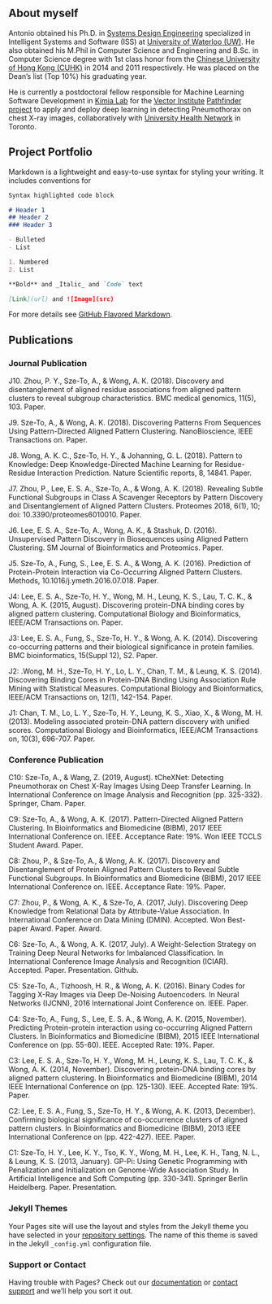 ## About myself

Antonio obtained his Ph.D. in [Systems Design Engineering](https://uwaterloo.ca/systems-design-engineering/) specialized in Intelligent Systems and Software (ISS) at [University of Waterloo (UW)](https://uwaterloo.ca/). He also obtained his M.Phil in Computer Science and Engineering and B.Sc. in Computer Science degree with 1st class honor from the [Chinese University of Hong Kong (CUHK)](http://www.cuhk.edu.hk/) in 2014 and 2011 respectively. He was placed on the Dean’s list (Top 10%) his graduating year.

He is currently a postdoctoral fellow responsible for Machine Learning Software Development in [Kimia Lab](https://kimialab.uwaterloo.ca/kimia/) for the [Vector Institute](https://vectorinstitute.ai/) [Pathfinder project](https://vectorinstitute.ai/2019/07/16/thousands-of-images-at-the-radiologists-fingertips-seeing-the-invisible/) to apply and deploy deep learning in detecting Pneumothorax on chest X-ray images, collaboratively with [University Health Network](https://www.uhn.ca/) in Toronto.

## Project Portfolio

Markdown is a lightweight and easy-to-use syntax for styling your writing. It includes conventions for

```markdown
Syntax highlighted code block

# Header 1
## Header 2
### Header 3

- Bulleted
- List

1. Numbered
2. List

**Bold** and _Italic_ and `Code` text

[Link](url) and ![Image](src)
```

For more details see [GitHub Flavored Markdown](https://guides.github.com/features/mastering-markdown/).

## Publications 

### Journal Publication

J10. Zhou, P. Y., Sze-To, A., & Wong, A. K. (2018). Discovery and disentanglement of aligned residue associations from aligned pattern clusters to reveal subgroup characteristics. BMC medical genomics, 11(5), 103. Paper.

J9. Sze-To, A., & Wong, A. K. (2018). Discovering Patterns From Sequences Using Pattern-Directed Aligned Pattern Clustering. NanoBioscience, IEEE Transactions on. Paper.

J8. Wong, A. K. C., Sze-To, H. Y., & Johanning, G. L. (2018). Pattern to Knowledge: Deep Knowledge-Directed Machine Learning for Residue-Residue Interaction Prediction. Nature Scientific reports, 8, 14841. Paper.

J7. Zhou, P., Lee, E. S. A., Sze-To, A., & Wong, A. K. (2018). Revealing Subtle Functional Subgroups in Class A Scavenger Receptors by Pattern Discovery and Disentanglement of Aligned Pattern Clusters. Proteomes 2018, 6(1), 10; doi: 10.3390/proteomes6010010. Paper.

J6. Lee, E. S. A., Sze-To, A., Wong, A. K., & Stashuk, D. (2016). Unsupervised Pattern Discovery in Biosequences using Aligned Pattern Clustering. SM Journal of Bioinformatics and Proteomics. Paper.

J5. Sze-To, A., Fung, S., Lee, E. S. A., & Wong, A. K. (2016). Prediction of Protein-Protein Interaction via Co-Occurring Aligned Pattern Clusters. Methods, 10.1016/j.ymeth.2016.07.018. Paper.

J4:  Lee, E. S. A., Sze-To, H. Y., Wong, M. H., Leung, K. S., Lau, T. C. K., & Wong, A. K. (2015, August). Discovering protein-DNA binding cores by aligned pattern clustering. Computational Biology and Bioinformatics, IEEE/ACM Transactions on. Paper.

J3: Lee, E. S. A., Fung, S., Sze-To, H. Y., & Wong, A. K. (2014). Discovering co-occurring patterns and their biological significance in protein families. BMC bioinformatics, 15(Suppl 12), S2. Paper.

J2: .Wong, M. H., Sze-To, H. Y., Lo, L. Y., Chan, T. M., & Leung, K. S. (2014). Discovering Binding Cores in Protein-DNA Binding Using Association Rule Mining with Statistical Measures. Computational Biology and Bioinformatics, IEEE/ACM Transactions on, 12(1), 142-154. Paper.

J1: Chan, T. M., Lo, L. Y., Sze-To, H. Y., Leung, K. S., Xiao, X., & Wong, M. H. (2013). Modeling associated protein-DNA pattern discovery with unified scores. Computational Biology and Bioinformatics, IEEE/ACM Transactions on, 10(3), 696-707. Paper.

### Conference Publication

C10: Sze-To, A., & Wang, Z. (2019, August). tCheXNet: Detecting Pneumothorax on Chest X-Ray Images Using Deep Transfer Learning. In International Conference on Image Analysis and Recognition (pp. 325-332). Springer, Cham. Paper.

C9: Sze-To, A., & Wong, A. K. (2017). Pattern-Directed Aligned Pattern Clustering. In Bioinformatics and Biomedicine (BIBM), 2017 IEEE International Conference on. IEEE. Acceptance Rate: 19%. Won IEEE TCCLS Student Award. Paper.

C8: Zhou, P., & Sze-To, A., & Wong, A. K. (2017). Discovery and Disentanglement of Protein Aligned Pattern Clusters to Reveal Subtle Functional Subgroups. In Bioinformatics and Biomedicine (BIBM), 2017 IEEE International Conference on. IEEE. Acceptance Rate: 19%. Paper.

C7: Zhou, P., & Wong, A. K., & Sze-To, A. (2017, July). Discovering Deep Knowledge from Relational Data by Attribute-Value Association. In International Conference on Data Mining (DMIN). Accepted. Won Best-paper Award. Paper. Award.

C6: Sze-To, A., & Wong, A. K. (2017, July). A Weight-Selection Strategy on Training Deep Neural Networks for Imbalanced Classification. In International Conference Image Analysis and Recognition (ICIAR). Accepted. Paper. Presentation. Github.

C5: Sze-To, A., Tizhoosh, H. R., & Wong, A. K. (2016). Binary Codes for Tagging X-Ray Images via Deep De-Noising Autoencoders. In Neural Networks (IJCNN), 2016 International Joint Conference on. IEEE. Paper.

C4: Sze-To, A., Fung, S., Lee, E. S. A., & Wong, A. K. (2015, November). Predicting Protein-protein interaction using co-occurring Aligned Pattern Clusters. In Bioinformatics and Biomedicine (BIBM), 2015 IEEE International Conference on (pp. 55-60). IEEE. Accepted Rate: 19%. Paper.

C3: Lee, E. S. A., Sze-To, H. Y., Wong, M. H., Leung, K. S., Lau, T. C. K., & Wong, A. K. (2014, November). Discovering protein-DNA binding cores by aligned pattern clustering. In Bioinformatics and Biomedicine (BIBM), 2014 IEEE International Conference on (pp. 125-130). IEEE. Accepted Rate: 19%. Paper.

C2: Lee, E. S. A., Fung, S., Sze-To, H. Y., & Wong, A. K. (2013, December). Confirming biological significance of co-occurrence clusters of aligned pattern clusters. In Bioinformatics and Biomedicine (BIBM), 2013 IEEE International Conference on (pp. 422-427). IEEE. Paper.

C1: Sze-To, H. Y., Lee, K. Y., Tso, K. Y., Wong, M. H., Lee, K. H., Tang, N. L., & Leung, K. S. (2013, January). GP-Pi: Using Genetic Programming with Penalization and Initialization on Genome-Wide Association Study. In Artificial Intelligence and Soft Computing (pp. 330-341). Springer Berlin Heidelberg. Paper. Presentation.

### Jekyll Themes

Your Pages site will use the layout and styles from the Jekyll theme you have selected in your [repository settings](https://github.com/antoniosehk/antoniosehk.github.io/settings). The name of this theme is saved in the Jekyll `_config.yml` configuration file.

### Support or Contact

Having trouble with Pages? Check out our [documentation](https://help.github.com/categories/github-pages-basics/) or [contact support](https://github.com/contact) and we’ll help you sort it out.
